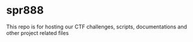 # spr888
This repo is for hosting our CTF challenges, scripts, documentations and other project related files
